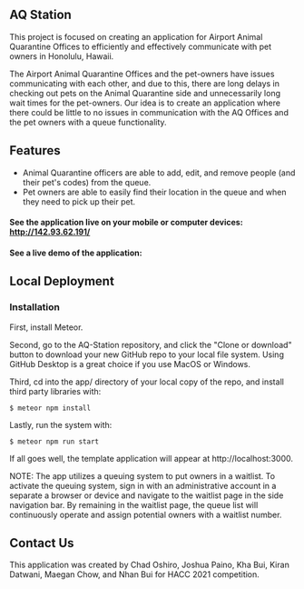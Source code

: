 ## AQ Station

This project is focused on creating an application for Airport Animal Quarantine Offices to efficiently and effectively communicate with pet owners in Honolulu, Hawaii.

The Airport Animal Quarantine Offices and the pet-owners have issues communicating with each other, and due to this, there are long delays in checking out pets on the Animal Quarantine side and unnecessarily long wait times for the pet-owners. Our idea is to create an application where there could be little to no issues in communication with the AQ Offices and the pet owners with a queue functionality.

## Features

<ul>
<li>Animal Quarantine officers are able to add, edit, and remove people (and their pet's codes) from the queue.</li>
<li>Pet owners are able to easily find their location in the queue and when they need to pick up their pet.</li>
</ul>

#### See the application live on your mobile or computer devices: http://142.93.62.191/

#### See a live demo of the application:

## Local Deployment

### Installation

First, install Meteor.

Second, go to the AQ-Station repository, and click the "Clone or download" button to download your new GitHub repo to your local file system. Using GitHub Desktop is a great choice if you use MacOS or Windows.

Third, cd into the app/ directory of your local copy of the repo, and install third party libraries with:

```
$ meteor npm install
```

Lastly, run the system with:

```
$ meteor npm run start
```

If all goes well, the template application will appear at http://localhost:3000.

NOTE: The app utilizes a queuing system to put owners in a waitlist.  To activate the queuing system, sign in with an administrative account in a separate a browser or device and navigate to the waitlist page in the side navigation bar. By remaining in the waitlist page, the queue list will continuously operate and assign potential owners with a waitlist number.
  
## Contact Us
This application was created by Chad Oshiro, Joshua Paino, Kha Bui, Kiran Datwani, Maegan Chow, and Nhan Bui for HACC 2021 competition.
